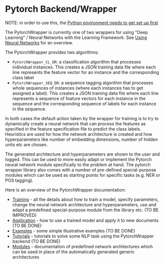 # Pytorch Backend/Wrapper

NOTE: in order to use this, the [Python environment needs to get set up first](Preparation)

The PytorchWrapper is currently one of two wrappers for using "Deep Learning" / Neural Networks
with the Learning Framework. See [Using Neural Networks](UsingNeuralNetworks) for an overview.

The PytorchWrapper provides two algorithms:
* `PytorchWrapper_CL_DR`: a classification algorithm that processes individual instances. This creates a JSON training data file where each line represents the feature vector for an instance and the corresponding class label
* `PytorchWrapper_SEQ_DR`: a sequence tagging algorithm that processes whole sequences of instances (where each instances has to get assigned a label). This creates a JSON training data file where each line represents a sequence of feature vectors for each instance in the sequence and the corresponding sequence of labels for each instance in the sequence.

In both cases the default action taken by the wrapper for training is to try to
dynamically create a neural network that can process the features as specified in the feature specification
file to predict the class labels. Heuristics are used for how the network architecture is created and how
hyperparameters like number of embedding dimensions, number of hidden units etc are chosen.

The generated architecture and hyperparameters are shown to the user and logged. This can be used to
more easily adapt or implement the Pytorch neural network module specifically to the problem at hand.
The pytorch wrapper library also comes with a number of pre-defined special-purpose modules which can be
used as starting points for specific tasks (e.g. NER or POS tagging).

Here is an overview of the PytorchWrapper documentation:
* [Training](Dnn_PytorchWrapper_Training) - all the details about how to train a model, specify parameters, change
  the neural network architecture and hyperparameters, use and adapt a predefined special-purpose module from the
  library etc. (TO BE IMPROVED)
* [Application](Dnn_PytorchWrapper_Application) - how to use a trained model and apply it to new documents (TO BE DONE)
* [Examples](Dnn_PytorchWrapper_Examples) - some simple illustrative examples (TO BE DONE)
* [Tutorials](Dnn_PytorchWrapper_Tutorials) - tutorials to solve some NLP task using the PytorchWrapper backend (TO BE DONE)
* [Modules](Dnn_PytorchWrapper_Modules) - documentation of predefined network architectures which can be used in place of the automatically generated generic architectures
